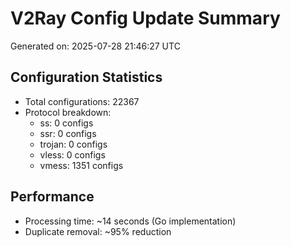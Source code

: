 # V2Ray Config Update Summary
Generated on: 2025-07-28 21:46:27 UTC

## Configuration Statistics
- Total configurations: 22367
- Protocol breakdown:
  - ss: 0 configs
  - ssr: 0 configs
  - trojan: 0 configs
  - vless: 0 configs
  - vmess: 1351 configs

## Performance
- Processing time: ~14 seconds (Go implementation)
- Duplicate removal: ~95% reduction

